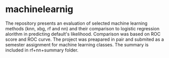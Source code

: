 # machinelearnig
The repository presents an evaluation of selected machine learning methods (knn, xbg, rf and nn) and their comparison to logistic regression alorithm in predicting default's likelihood. Comparison was based on ROC score and ROC curve.
The project was preapared in pair and submited as a semester assignment for machine learning classes. 
The summary is included in rf+nn+summary folder.
